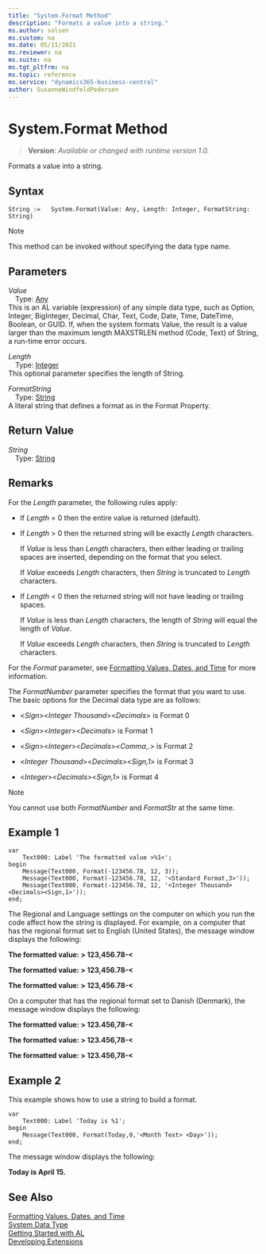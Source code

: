 ```yaml
---
title: "System.Format Method"
description: "Formats a value into a string."
ms.author: solsen
ms.custom: na
ms.date: 05/11/2021
ms.reviewer: na
ms.suite: na
ms.tgt_pltfrm: na
ms.topic: reference
ms.service: "dynamics365-business-central"
author: SusanneWindfeldPedersen
---
```

[//]: # (START>DO_NOT_EDIT)
[//]: # (IMPORTANT:Do not edit any of the content between here and the END>DO_NOT_EDIT.)
[//]: # (Any modifications should be made in the .xml files in the ModernDev repo.)
# System.Format Method
> **Version**: _Available or changed with runtime version 1.0._

Formats a value into a string.


## Syntax
```
String :=   System.Format(Value: Any, Length: Integer, FormatString: String)
```
> [!NOTE]
> This method can be invoked without specifying the data type name.
## Parameters
*Value*  
&emsp;Type: [Any](../any/any-data-type.md)  
This is an AL variable (expression) of any simple data type, such as Option, Integer, BigInteger, Decimal, Char, Text, Code, Date, Time, DateTime, Boolean, or GUID. If, when the system formats Value, the result is a value larger than the maximum length MAXSTRLEN method (Code, Text) of String, a run-time error occurs.
          
*Length*  
&emsp;Type: [Integer](../integer/integer-data-type.md)  
This optional parameter specifies the length of String.
        
*FormatString*  
&emsp;Type: [String](../string/string-data-type.md)  
A literal string that defines a format as in the Format Property.  


## Return Value
*String*  
&emsp;Type: [String](../string/string-data-type.md)  



[//]: # (IMPORTANT: END>DO_NOT_EDIT)

## Remarks

For the *Length* parameter, the following rules apply:  

- If *Length* = 0 then the entire value is returned (default).  

- If *Length* > 0 then the returned string will be exactly *Length* characters.  

   If *Value* is less than *Length* characters, then either leading or trailing spaces are inserted, depending on the format that you select.  

   If *Value* exceeds *Length* characters, then *String* is truncated to *Length* characters.  

- If *Length* < 0 then the returned string will not have leading or trailing spaces.  

   If *Value* is less than *Length* characters, the length of *String* will equal the length of *Value*.  

   If *Value* exceeds *Length* characters, then *String* is truncated to *Length* characters.

For the *Format* parameter, see [Formatting Values, Dates, and Time](../../devenv-format-property.md) for more information.

The *FormatNumber* parameter specifies the format that you want to use. The basic options for the Decimal data type are as follows:  

- <*Sign*><*Integer Thousand*><*Decimals*> is Format 0  

- <*Sign*><*Integer*><*Decimals*> is Format 1  

- <*Sign*><*Integer*><*Decimals*><*Comma*,.> is Format 2  

- <*Integer Thousand*><*Decimals*><*Sign,1*> is Format 3  

- <*Integer*><*Decimals*><*Sign,1*> is Format 4  

> [!NOTE]  
> You cannot use both *FormatNumber* and *FormatStr* at the same time.

## Example 1


```al
var
    Text000: Label 'The formatted value >%1<';
begin
    Message(Text000, Format(-123456.78, 12, 3));  
    Message(Text000, Format(-123456.78, 12, '<Standard Format,3>'));  
    Message(Text000, Format(-123456.78, 12, '<Integer Thousand><Decimals><Sign,1>'));  
end;

```  

The Regional and Language settings on the computer on which you run the code affect how the string is displayed. For example, on a computer that has the regional format set to English (United States), the message window displays the following:  

**The formatted value: > 123,456.78-\<**  

**The formatted value: > 123,456.78-\<**  

**The formatted value: > 123,456.78-\<**  

On a computer that has the regional format set to Danish \(Denmark\), the message window displays the following:  

**The formatted value: > 123.456,78-\<**  

**The formatted value: > 123.456,78-\<**  

**The formatted value: > 123.456,78-\<**  

## Example 2

This example shows how to use a string to build a format.

```al
var
    Text000: Label 'Today is %1';
begin 
    Message(Text000, Format(Today,0,'<Month Text> <Day>'));  
end;
```  

The message window displays the following:  

**Today is April 15.**  


## See Also
[Formatting Values, Dates, and Time](../../devenv-format-property.md)  
[System Data Type](system-data-type.md)  
[Getting Started with AL](../../devenv-get-started.md)  
[Developing Extensions](../../devenv-dev-overview.md)
